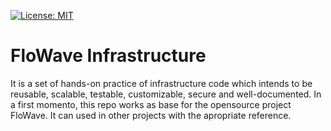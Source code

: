 [![License: MIT](https://img.shields.io/badge/License-MIT-yellow.svg)](https://opensource.org/licenses/MIT)

# FloWave Infrastructure

It is a set of hands-on practice of infrastructure code which intends to be reusable, scalable, testable, customizable, secure and well-documented. In a first momento, this repo works as base for the opensource project FloWave. It can used in other projects with the apropriate reference.



